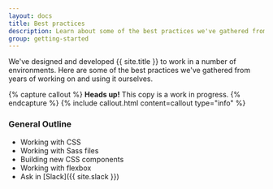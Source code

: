 ```yaml
---
layout: docs
title: Best practices
description: Learn about some of the best practices we've gathered from years of working on and using Arizona Bootstrap.
group: getting-started
---
```


We've designed and developed {{ site.title }} to work in a number of environments. Here are some of the best practices we've gathered from years of working on and using it ourselves.

{% capture callout %}
**Heads up!** This copy is a work in progress.
{% endcapture %}
{% include callout.html content=callout type="info" %}

### General Outline

- Working with CSS
- Working with Sass files
- Building new CSS components
- Working with flexbox
- Ask in [Slack]({{ site.slack }})
